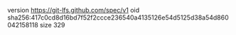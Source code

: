version https://git-lfs.github.com/spec/v1
oid sha256:417c0cd8d16bd7f52f2ccce236540a4135126e54d5125d38a54d860042158118
size 329
